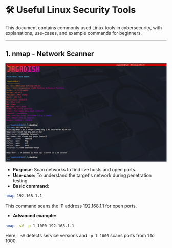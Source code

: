 # 🛠️ Useful Linux Security Tools 
This document contains commonly used Linux tools in cybersecurity, with explanations, use-cases, and example commands for beginners.

---

## 1. **nmap** - Network Scanner
![nmap](tools-screenshot/nmap.png)
- **Purpose:** Scan networks to find live hosts and open ports.
- **Use-case:** To understand the target's network during penetration testing.
- **Basic command:**

```bash
nmap 192.168.1.1
```
This command scans the IP address 192.168.1.1 for open ports.

-   **Advanced example:**

```bash
nmap -sV -p 1-1000 192.168.1.1
```
Here, `-sV` detects service versions and `-p 1-1000` scans ports from 1 to 1000.
